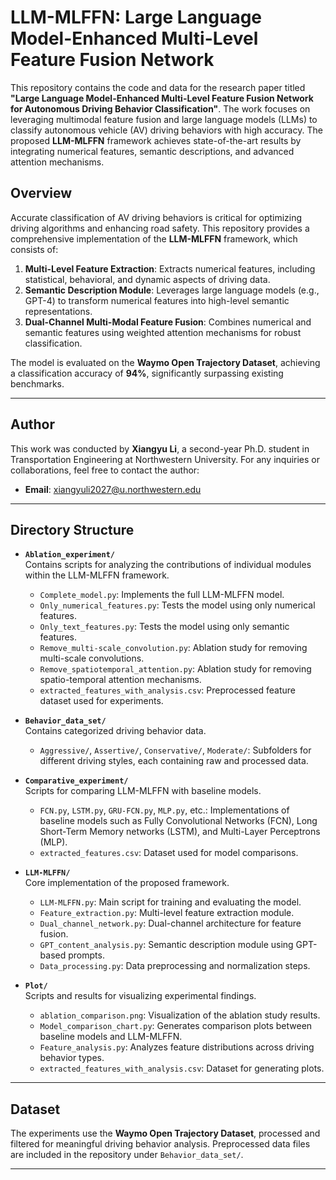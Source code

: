 
# LLM-MLFFN: Large Language Model-Enhanced Multi-Level Feature Fusion Network

This repository contains the code and data for the research paper titled **"Large Language Model-Enhanced Multi-Level Feature Fusion Network for Autonomous Driving Behavior Classification"**. The work focuses on leveraging multimodal feature fusion and large language models (LLMs) to classify autonomous vehicle (AV) driving behaviors with high accuracy. The proposed **LLM-MLFFN** framework achieves state-of-the-art results by integrating numerical features, semantic descriptions, and advanced attention mechanisms.

## Overview

Accurate classification of AV driving behaviors is critical for optimizing driving algorithms and enhancing road safety. This repository provides a comprehensive implementation of the **LLM-MLFFN** framework, which consists of:
1. **Multi-Level Feature Extraction**: Extracts numerical features, including statistical, behavioral, and dynamic aspects of driving data.
2. **Semantic Description Module**: Leverages large language models (e.g., GPT-4) to transform numerical features into high-level semantic representations.
3. **Dual-Channel Multi-Modal Feature Fusion**: Combines numerical and semantic features using weighted attention mechanisms for robust classification.

The model is evaluated on the **Waymo Open Trajectory Dataset**, achieving a classification accuracy of **94%**, significantly surpassing existing benchmarks.

---

## Author

This work was conducted by **Xiangyu Li**, a second-year Ph.D. student in Transportation Engineering at Northwestern University. For any inquiries or collaborations, feel free to contact the author:

- **Email**: xiangyuli2027@u.northwestern.edu

---

## Directory Structure

- **`Ablation_experiment/`**  
  Contains scripts for analyzing the contributions of individual modules within the LLM-MLFFN framework.
  - `Complete_model.py`: Implements the full LLM-MLFFN model.
  - `Only_numerical_features.py`: Tests the model using only numerical features.
  - `Only_text_features.py`: Tests the model using only semantic features.
  - `Remove_multi-scale_convolution.py`: Ablation study for removing multi-scale convolutions.
  - `Remove_spatiotemporal_attention.py`: Ablation study for removing spatio-temporal attention mechanisms.
  - `extracted_features_with_analysis.csv`: Preprocessed feature dataset used for experiments.

- **`Behavior_data_set/`**  
  Contains categorized driving behavior data.
  - `Aggressive/`, `Assertive/`, `Conservative/`, `Moderate/`: Subfolders for different driving styles, each containing raw and processed data.

- **`Comparative_experiment/`**  
  Scripts for comparing LLM-MLFFN with baseline models.
  - `FCN.py`, `LSTM.py`, `GRU-FCN.py`, `MLP.py`, etc.: Implementations of baseline models such as Fully Convolutional Networks (FCN), Long Short-Term Memory networks (LSTM), and Multi-Layer Perceptrons (MLP).
  - `extracted_features.csv`: Dataset used for model comparisons.

- **`LLM-MLFFN/`**  
  Core implementation of the proposed framework.
  - `LLM-MLFFN.py`: Main script for training and evaluating the model.
  - `Feature_extraction.py`: Multi-level feature extraction module.
  - `Dual_channel_network.py`: Dual-channel architecture for feature fusion.
  - `GPT_content_analysis.py`: Semantic description module using GPT-based prompts.
  - `Data_processing.py`: Data preprocessing and normalization steps.

- **`Plot/`**  
  Scripts and results for visualizing experimental findings.
  - `ablation_comparison.png`: Visualization of the ablation study results.
  - `Model_comparison_chart.py`: Generates comparison plots between baseline models and LLM-MLFFN.
  - `Feature_analysis.py`: Analyzes feature distributions across driving behavior types.
  - `extracted_features_with_analysis.csv`: Dataset for generating plots.

---

## Dataset

The experiments use the **Waymo Open Trajectory Dataset**, processed and filtered for meaningful driving behavior analysis. Preprocessed data files are included in the repository under `Behavior_data_set/`.

---

